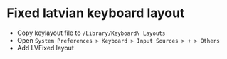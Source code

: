 # Fixed latvian keyboard layout

* Copy keylayout file to `/Library/Keyboard\ Layouts`
* Open `System Preferences > Keyboard > Input Sources > + > Others`
* Add LVFixed layout
